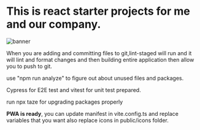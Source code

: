 <h1>This is react starter projects for me and our company.</h1>

![banner](https://github.com/user-attachments/assets/5e00cdb3-bb29-43f7-a906-981f26b48ed0)

<p>When you are adding and committing files to git,lint-staged will run and it will lint and format changes and then building entire application then allow you to push to git.</p>
<p>use "npm run analyze" to figure out about unused files and packages.</p>
<p>Cypress for E2E test and vitest for unit test prepared.</p>
<p>
run npx taze for upgrading packages properly
</p>
<p><strong>PWA is ready</strong>, you can update manifest in vite.config.ts and replace variables that you want also replace icons in public/icons folder.
</p>
